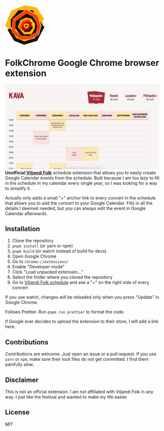 ![Viljandi Folk Logo](public/icons/128.png)

# FolkChrome Google Chrome browser extension
![ViljandiFolker Screenshot](screenshot.png)
**Unofficial [Viljandi Folk](https://www.viljandifolk.ee/)** schedule extension that allows you to easily create Google Calendar events from the schedule. Built because I am too lazy to fill in the schedule in my calendar every single year, so I was looking for a way to simplify it.

Actually only adds a small "+" anchor link to every concert in the schedule that allows you to add the concert to your Google Calendar. Fills in all the details I deemed needed, but you can always edit the event in Google Calendar afterwards.

## Installation
1. Clone the repository
2. `pnpm install` (or yarn or npm)
3. `pnpm build` (or watch instead of build for devs)
4. Open Google Chrome
5. Go to `chrome://extensions/`
6. Enable "Developer mode"
7. Click "Load unpacked extension..."
8. Select the folder where you cloned the repository
9. Go to [Viljandi Folk schedule](https://www.viljandifolk.ee/en/schedule/) and see a "+" on the right side of every concert

If you use watch, changes will be reloaded only when you press "Update" in Google Chrome.

Follows Prettier. Run `pnpm run prettier` to format the code.

If Google ever decides to upload the extension to their store, I will add a link here.

## Contributions
Contributions are welcome. Just open an issue or a pull request. If you use `yarn` or `npm`, make sure their lock files do not get committed. I find them painfully slow.

## Disclaimer
This is not an official extension. I am not affiliated with Viljandi Folk in any way. I just like the festival and wanted to make my life easier.

## License
MIT
